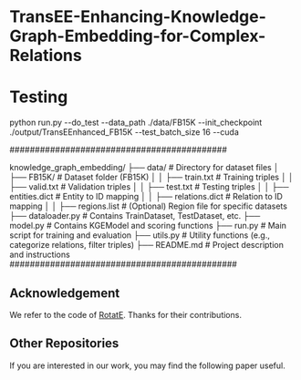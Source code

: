 # TransEE-Enhancing-Knowledge-Graph-Embedding-for-Complex-Relations


# Testing
python run.py --do_test --data_path ./data/FB15K --init_checkpoint ./output/TransEEnhanced_FB15K --test_batch_size 16 --cuda



###########################################

knowledge_graph_embedding/
├── data/                  # Directory for dataset files
│   ├── FB15K/             # Dataset folder (FB15K)
│   │   ├── train.txt      # Training triples
│   │   ├── valid.txt      # Validation triples
│   │   ├── test.txt       # Testing triples
│   │   ├── entities.dict  # Entity to ID mapping
│   │   ├── relations.dict # Relation to ID mapping
│   │   ├── regions.list   # (Optional) Region file for specific datasets
├── dataloader.py          # Contains TrainDataset, TestDataset, etc.
├── model.py               # Contains KGEModel and scoring functions
├── run.py                 # Main script for training and evaluation
├── utils.py               # Utility functions (e.g., categorize relations, filter triples)
├── README.md              # Project description and instructions
#############################################




























## Acknowledgement
We refer to the code of [RotatE](https://github.com/DeepGraphLearning/KnowledgeGraphEmbedding). Thanks for their contributions.

## Other Repositories
If you are interested in our work, you may find the following paper useful.
